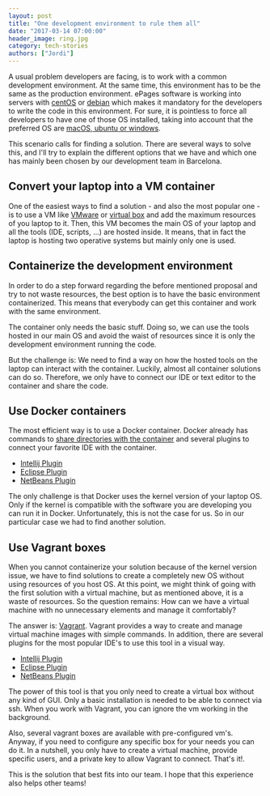 ```yaml
---
layout: post
title: "One development environment to rule them all"
date: "2017-03-14 07:00:00"
header_image: ring.jpg
category: tech-stories
authors: ["Jordi"]
---
```


A usual problem developers are facing, is to work with a common development environment.
At the same time, this environment has to be the same as the production environment.
ePages software is working into servers with [centOS](https://www.centos.org/) or [debian](https://www.debian.org/) which makes it mandatory for the developers to write the code in this environment.
For sure, it is pointless to force all developers to have one of those OS installed, taking into account that the preferred OS are [macOS, ubuntu or windows](/blog/tech-stories/the-battle-of-the-operating-systems/).

This scenario calls for finding a solution.
There are several ways to solve this, and I'll try to explain the different options that we have and which one has mainly been chosen by our development team in Barcelona.

## Convert your laptop into a VM container

One of the easiest ways to find a solution - and also the most popular one - is to use a VM like [VMware](http://www.vmware.com/) or [virtual box](https://www.virtualbox.org/) and add the maximum resources of you laptop to it.
Then, this VM becomes the main OS of your laptop and all the tools (IDE, scripts, ...) are hosted inside.
It means, that in fact the laptop is hosting two operative systems but mainly only one is used.

## Containerize the development environment

In order to do a step forward regarding the before mentioned proposal and try to not waste resources, the best option is to have the basic environment containerized.
This means that everybody can get this container and work with the same environment.

The container only needs the basic stuff.
Doing so, we can use the tools hosted in our main OS and avoid the waist of resources since it is only the development environment running the code.

But the challenge is: We need to find a way on how the hosted tools on the laptop can interact with the container.
Luckily, almost all container solutions can do so. Therefore, we only have to connect our IDE or text editor to the container and share the code.

## Use Docker containers

The most efficient way is to use a Docker container.
Docker already has commands to [share directories with the container](https://docs.docker.com/engine/tutorials/dockervolumes) and several plugins to connect your favorite IDE with the container.

* [Intellij Plugin](https://plugins.jetbrains.com/idea/plugin/7724-docker-integration)
* [Eclipse Plugin](https://www.eclipse.org/community/eclipse_newsletter/2016/july/article2.php)
* [NetBeans Plugin](http://wiki.netbeans.org/Docker)

The only challenge is that Docker uses the kernel version of your laptop OS.
Only if the kernel is compatible with the software you are developing you can run it in Docker.
Unfortunately, this is not the case for us.
So in our particular case we had to find another solution.

## Use Vagrant boxes

When you cannot containerize your solution because of the kernel version issue, we have to find solutions to create a completely new OS without using resources of you host OS.
At this point, we might think of going with the first solution with a virtual machine, but as mentioned above, it is a waste of resources.
So the question remains: How can we have a virtual machine with no unnecessary elements and manage it comfortably?

The answer is: [Vagrant](https://www.vagrantup.com).
Vagrant provides a way to create and manage virtual machine images with simple commands.
In addition, there are several plugins for the most popular IDE's to use this tool in a visual way.

* [Intellij Plugin](https://plugins.jetbrains.com/idea/plugin/7379-vagrant)
* [Eclipse Plugin](https://marketplace.eclipse.org/content/vagrant)
* [NetBeans Plugin](http://plugins.netbeans.org/plugin/50630/vagrant)

The power of this tool is that you only need to create a virtual box without any kind of GUI.
Only a basic installation is needed to be able to connect via ssh.
When you work with Vagrant, you can ignore the vm working in the background.

Also, several vagrant boxes are available with pre-configured vm's.
Anyway, if you need to configure any specific box for your needs you can do it.
In a nutshell, you only have to create a virtual machine, provide specific users, and a private key to allow Vagrant to connect. That's it!.

This is the solution that best fits into our team. I hope that this experience also helps other teams!